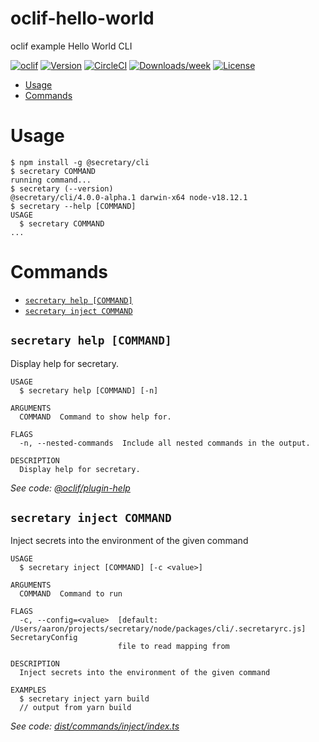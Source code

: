 oclif-hello-world
=================

oclif example Hello World CLI

[![oclif](https://img.shields.io/badge/cli-oclif-brightgreen.svg)](https://oclif.io)
[![Version](https://img.shields.io/npm/v/oclif-hello-world.svg)](https://npmjs.org/package/oclif-hello-world)
[![CircleCI](https://circleci.com/gh/oclif/hello-world/tree/main.svg?style=shield)](https://circleci.com/gh/oclif/hello-world/tree/main)
[![Downloads/week](https://img.shields.io/npm/dw/oclif-hello-world.svg)](https://npmjs.org/package/oclif-hello-world)
[![License](https://img.shields.io/npm/l/oclif-hello-world.svg)](https://github.com/oclif/hello-world/blob/main/package.json)

<!-- toc -->
* [Usage](#usage)
* [Commands](#commands)
<!-- tocstop -->
# Usage
<!-- usage -->
```sh-session
$ npm install -g @secretary/cli
$ secretary COMMAND
running command...
$ secretary (--version)
@secretary/cli/4.0.0-alpha.1 darwin-x64 node-v18.12.1
$ secretary --help [COMMAND]
USAGE
  $ secretary COMMAND
...
```
<!-- usagestop -->
# Commands
<!-- commands -->
* [`secretary help [COMMAND]`](#secretary-help-command)
* [`secretary inject COMMAND`](#secretary-inject-command)

## `secretary help [COMMAND]`

Display help for secretary.

```
USAGE
  $ secretary help [COMMAND] [-n]

ARGUMENTS
  COMMAND  Command to show help for.

FLAGS
  -n, --nested-commands  Include all nested commands in the output.

DESCRIPTION
  Display help for secretary.
```

_See code: [@oclif/plugin-help](https://github.com/oclif/plugin-help/blob/v5.1.20/src/commands/help.ts)_

## `secretary inject COMMAND`

Inject secrets into the environment of the given command

```
USAGE
  $ secretary inject [COMMAND] [-c <value>]

ARGUMENTS
  COMMAND  Command to run

FLAGS
  -c, --config=<value>  [default: /Users/aaron/projects/secretary/node/packages/cli/.secretaryrc.js] SecretaryConfig
                        file to read mapping from

DESCRIPTION
  Inject secrets into the environment of the given command

EXAMPLES
  $ secretary inject yarn build
  // output from yarn build
```

_See code: [dist/commands/inject/index.ts](https://github.com/secretary/node/blob/v4.0.0-alpha.1/dist/commands/inject/index.ts)_
<!-- commandsstop -->
